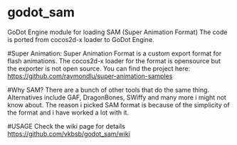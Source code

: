 # godot_sam
GoDot Engine module for loading SAM (Super Animation Format)
The code is ported from cocos2d-x loader to GoDot Engine.

#Super Animation:
Super Animation Format is a custom export format for flash animations. 
The cocos2d-x loader for the format is opensource but the exporter is not 
open source. You can find the project here:
https://github.com/raymondlu/super-animation-samples

#Why SAM?
There are a bunch of other tools that do the same thing. 
Alternatives include GAF, DragonBones, SWiffy and many more i might not know about.
The reason i picked SAM format is because of the simplicity of the format and i have worked a lot with it.

#USAGE
Check the wiki page for details 
https://github.com/vkbsb/godot_sam/wiki
